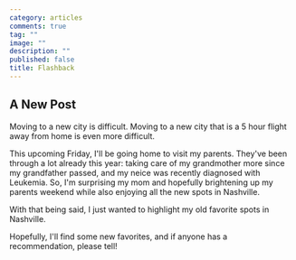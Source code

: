 ```yaml
---
category: articles
comments: true
tag: ""
image: ""
description: ""
published: false
title: Flashback
---
```


## A New Post

Moving to a new city is difficult. Moving to a new city that is a 5 hour flight away from home is even more difficult. 

This upcoming Friday, I'll be going home to visit my parents. They've been through a lot already this year: taking care of my grandmother more since my grandfather passed, and my neice was recently diagnosed with Leukemia. So, I'm surprising my mom and hopefully brightening up my parents weekend while also enjoying all the new spots in Nashville. 

With that being said, I just wanted to highlight my old favorite spots in Nashville. 

Hopefully, I'll find some new favorites, and if anyone has a recommendation, please tell!
